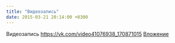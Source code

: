 ```yaml
---
title: "Видеозапись"
date: 2015-03-21 20:14:00 +0300
---
```


Видеозапись
<a class="vk-attach" href="https://vk.com/video41076938_170871015">https://vk.com/video41076938_170871015</a>
<a class="vk-attach" href="https://vk.com/video41076938_170871015">Вложение</a>
